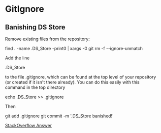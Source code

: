 # GitIgnore



## Banishing DS Store




Remove existing files from the repository:

find . -name .DS_Store -print0 | xargs -0 git rm -f --ignore-unmatch

Add the line

.DS_Store

to the file .gitignore, which can be found at the top level of your repository (or created if it isn't there already). You can do this easily with this command in the top directory

echo .DS_Store >> .gitignore

Then

git add .gitignore
git commit -m '.DS_Store banished!'

[StackOverflow Answer](https://stackoverflow.com/a/107921)

